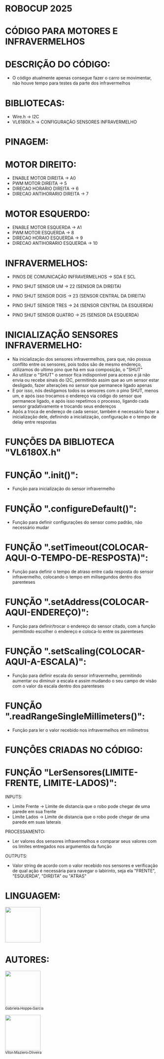 # ROBOCUP 2025
# CÓDIGO PARA MOTORES E INFRAVERMELHOS

# DESCRIÇÃO DO CÓDIGO:

- O código atualmente apenas consegue fazer o carro se movimentar, não houve tempo para testes da parte dos infravermelhos

# BIBLIOTECAS:

- Wire.h -> I2C
- VL6180X.h -> CONFIGURAÇÃO SENSORES INFRAVERMELHO

# PINAGEM:

# MOTOR DIREITO:

- ENABLE MOTOR DIREITA -> A0
- PWM MOTOR DIREITA -> 5
- DIRECAO HORARIO DIREITA -> 6
- DIRECAO ANTIHORARIO DIREITA -> 7
  
# MOTOR ESQUERDO:
  
- ENABLE MOTOR ESQUERDA -> A1
- PWM MOTOR ESQUERDA -> 8
- DIRECAO HORAIO ESQUERDA -> 9
- DIRECAO ANTIHORARIO ESQUERDA -> 10

# INFRAVERMELHOS:
  
- PINOS DE COMUNICAÇÃO INFRAVERMELHOS -> SDA E SCL

- PINO SHUT SENSOR UM -> 22 (SENSOR DA DIREITA)
- PINO SHUT SENSOR DOIS -> 23 (SENSOR CENTRAL DA DIREITA)
- PINO SHUT SENSOR TRES -> 24 (SENSOR CENTRAL DA ESQUERDA)
- PINO SHUT SENSOR QUATRO -> 25 (SENSOR DA ESQUERDA)

# INICIALIZAÇÃO SENSORES INFRAVERMELHO:

- Na inicialização dos sensores infravermelhos, para que, não possua conflito entre os sensores, pois todos são de mesmo endereço, utilizamos do ultimo pino que há em sua composição, o "SHUT"
- Ao utilizar o "SHUT" o sensor fica indisponível para acesso e já não envia ou recebe sinais do I2C, permitindo assim que ao um sensor estar desligado, fazer alterações no sensor que permanece ligado apenas
- E por isso, nós desligamos todos os sensores com o pino SHUT, menos um, e após isso trocamos o endereço via código do sensor que permanece ligado, e após isso repetimos o processo, ligando cada sensor gradativamente e trocando seus endereços
- Após a troca de endereço de cada sensor, também é necessário fazer a inicialização dele, definindo a inicialização, configuração e o tempo de delay entre respostas

# FUNÇÕES DA BIBLIOTECA "VL6180X.h"

# FUNÇÃO ".init()":

- Função para inicialização do sensor infravermelho

# FUNÇÃO ".configureDefault()":

- Função para definir configurações do sensor como padrão, não necessário mudar

# FUNÇÃO ".setTimeout(COLOCAR-AQUI-O-TEMPO-DE-RESPOSTA)":

- Função para definir o tempo de atraso entre cada resposta do sensor infravermelho, colocando o tempo em milisegundos dentro dos parenteses

# FUNÇÃO ".setAddress(COLOCAR-AQUI-ENDEREÇO)":

- Função para definir/trocar o endereço do sensor citado, com a função permitindo escolher o endereço e coloca-lo entre os parenteses

# FUNÇÃO ".setScaling(COLOCAR-AQUI-A-ESCALA)":

- Função para definir escala do sensor infravermelho, permitindo aumentar ou diminuir a escala e assim mudando o seu campo de visão com o valor da escala dentro dos parenteses

# FUNÇÃO ".readRangeSingleMillimeters()":

- Função para ler o valor recebido nos infravermelhos em milimetros

# FUNÇÔES CRIADAS NO CÓDIGO:

# FUNÇÃO "LerSensores(LIMITE-FRENTE, LIMITE-LADOS)":

INPUTS:
- Limite Frente -> Limite de distancia que o robo pode chegar de uma parede em sua frente
- Limite Lados -> Limite de distancia que o robo pode chegar de uma parede em suas laterais

PROCESSAMENTO:
- Ler valores dos sensores infravermelhos e comparar seus valores com os limites entregados nos argumentos da função

OUTPUTS:
- Valor string de acordo com o valor recebido nos sensores e verificação de qual ação é necessária para navegar o labirinto, seja ela "FRENTE", "ESQUERDA", "DIREITA" ou "ATRAS"

# LINGUAGEM:
<img src="https://cdn.jsdelivr.net/gh/devicons/devicon@latest/icons/arduino/arduino-original.svg" width="115" height="115"/>

# AUTORES:

[<img loading="lazy" src="https://avatars.githubusercontent.com/u/165217446?v=4" width=115><br><sub>Gabriela Hoppe Garcia</sub>](https://github.com/GabrielaGarcia03)

[<img loading="lazy" src="https://avatars.githubusercontent.com/u/110566021?v=4" width=115><br><sub>Vítor Maziero Oliveira</sub>](https://github.com/vitor-m-o)

  
